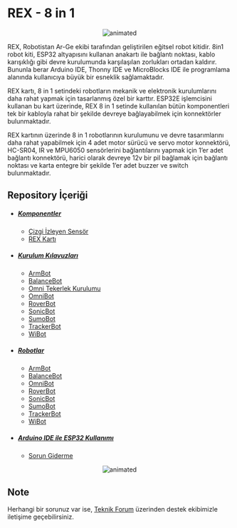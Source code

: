 # REX - 8 in 1

<p align="center">
  <img src="https://user-images.githubusercontent.com/112697142/229721526-375c7a74-edb2-4781-a401-df036e431216.gif" alt="animated" />
</p>

REX, Robotistan Ar-Ge ekibi tarafından geliştirilen eğitsel robot kitidir. 8in1 robot kiti, ESP32 altyapısını kullanan anakartı ile bağlantı noktası, kablo karışıklığı gibi devre kurulumunda karşılaşılan zorlukları ortadan kaldırır. Bununla berar Arduino IDE, Thonny IDE ve MicroBlocks IDE ile programlama alanında kullanıcıya büyük bir esneklik sağlamaktadır.

REX kartı, 8 in 1 setindeki robotların mekanik ve elektronik kurulumlarını daha rahat yapmak için tasarlanmış özel bir karttır. ESP32E işlemcisini kullanan bu kart üzerinde, REX 8 in 1 setinde kullanılan bütün komponentleri tek bir kabloyla rahat bir şekilde devreye bağlayabilmek için konnektörler bulunmaktadır. 

REX kartının üzerinde 8 in 1 robotlarının kurulumunu ve devre tasarımlarını daha rahat yapabilmek için 4 adet motor sürücü ve servo motor konnektörü, HC-SR04, IR ve MPU6050  sensörlerini bağlantılarını yapmak için 1’er adet bağlantı konnektörü, harici olarak devreye 12v bir pil bağlamak için bağlantı noktası ve karta entegre bir şekilde 1’er adet buzzer ve switch bulunmaktadır. 


## Repository İçeriği

- ##### [Komponentler](https://github.com/ozerngg/REX-8in1/tree/main/Komponentler)
   * [Çizgi İzleyen Sensör](https://github.com/ozerngg/REX-8in1/tree/main/Komponentler/%C3%87izgi%20%C4%B0zleyen%20Sens%C3%B6r)
   * [REX Kartı](https://github.com/ozerngg/REX-8in1/tree/main/Komponentler/REX-Kart%C4%B1)
- ##### [Kurulum Kılavuzları](https://github.com/ozerngg/REX-8in1/tree/main/Kurulum%20K%C4%B1lavuzlar%C4%B1)
   * [ArmBot](https://github.com/ozerngg/REX-8in1/blob/main/Kurulum%20K%C4%B1lavuzlar%C4%B1/ArmBot.pdf)
   * [BalanceBot](https://github.com/ozerngg/REX-8in1/blob/main/Kurulum%20K%C4%B1lavuzlar%C4%B1/BalanceBot.pdf)
   * [Omni Tekerlek Kurulumu](https://github.com/ozerngg/REX-8in1/blob/main/Kurulum%20K%C4%B1lavuzlar%C4%B1/Omni-Tekerlek-Kurulumu.pdf)
   * [OmniBot](https://github.com/ozerngg/REX-8in1/blob/main/Kurulum%20K%C4%B1lavuzlar%C4%B1/OmniBot.pdf)
   * [RoverBot](https://github.com/ozerngg/REX-8in1/blob/main/Kurulum%20K%C4%B1lavuzlar%C4%B1/RooverBot.pdf)
   * [SonicBot](https://github.com/ozerngg/REX-8in1/blob/main/Kurulum%20K%C4%B1lavuzlar%C4%B1/SonicBot.pdf)
   * [SumoBot](https://github.com/ozerngg/REX-8in1/blob/main/Kurulum%20K%C4%B1lavuzlar%C4%B1/SumoBot.pdf)
   * [TrackerBot](https://github.com/ozerngg/REX-8in1/blob/main/Kurulum%20K%C4%B1lavuzlar%C4%B1/TrackerBot.pdf)
   * [WiBot](https://github.com/ozerngg/REX-8in1/blob/main/Kurulum%20K%C4%B1lavuzlar%C4%B1/WiBot.pdf)
- ##### [Robotlar](https://github.com/ozerngg/REX-8in1/tree/main/Robotlar) 
   * [ArmBot](https://github.com/ozerngg/REX-8in1/tree/main/Robotlar/ArmBot)
   * [BalanceBot](https://github.com/ozerngg/REX-8in1/tree/main/Robotlar/BalanceBot)
   * [OmniBot](https://github.com/ozerngg/REX-8in1/tree/main/Robotlar/OmniBot)
   * [RoverBot](https://github.com/ozerngg/REX-8in1/tree/main/Robotlar/RoverBot)
   * [SonicBot](https://github.com/ozerngg/REX-8in1/tree/main/Robotlar/SonicBot)
   * [SumoBot](https://github.com/ozerngg/REX-8in1/tree/main/Robotlar/SumoBot)
   * [TrackerBot](https://github.com/ozerngg/REX-8in1/tree/main/Robotlar/TrackerBot)
   * [WiBot](https://github.com/ozerngg/REX-8in1/tree/main/Robotlar/WiBot)
- ##### [Arduino IDE ile ESP32 Kullanımı](https://github.com/ozerngg/REX-8in1/tree/main/Arduino%20IDE%20ile%20ESP32%20Kullan%C4%B1m%C4%B1)
   * [Sorun Giderme](https://github.com/ozerngg/REX-8in1/tree/main/Arduino%20IDE%20ile%20ESP32%20Kullan%C4%B1m%C4%B1/Sorun%20Giderme)


<p align="center">
  <img src="https://github.com/Robotistan/8in1/assets/112697142/e35969e3-77d2-4c9b-87c0-75f66865af02" alt="animated" />
</p>

## Note
Herhangi bir sorunuz var ise, [Teknik Forum](https://forum.robotistan.com/t/rex-serisi-yeni-versiyonu-hakkinda/4738?u=selimgayretli) üzerinden destek ekibimizle iletişime geçebilirsiniz.
